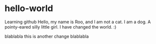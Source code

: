 # hello-world
Learning github
Hello, my name is Roo, and I am not a cat.  I am a dog.  A pointy-eared silly little girl.
I have changed the world.  :)

blablabla this is another change blablabla
